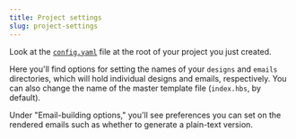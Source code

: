 ```yaml
---
title: Project settings
slug: project-settings
---
```


Look at the [`config.yaml`](https://github.com/premail/premail/blob/v2.0.0/src/example/config.yaml) file at the root of your project you just created.

Here you'll find options for setting the names of your `designs` and `emails`
directories, which will hold individual designs and emails, respectively. You
can also change the name of the master template file (`index.hbs`, by default).

Under "Email-building options," you'll see preferences you can set on the
rendered emails such as whether to generate a plain-text version.
